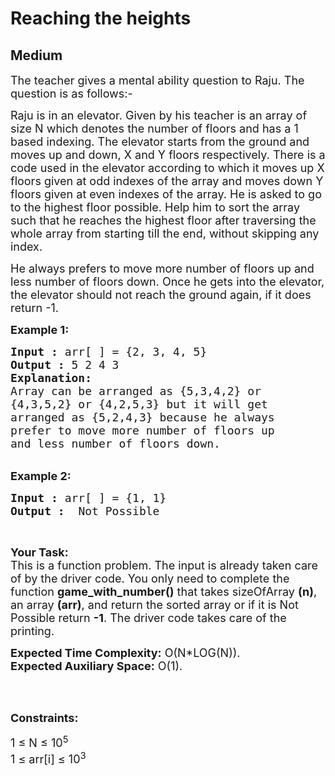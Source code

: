 # Reaching the heights
## Medium 
<div class="problem-statement">
                <p></p><p><span style="font-size:18px">The teacher gives a mental ability question to Raju. The question is as follows:-</span></p>

<p><span style="font-size:18px">Raju is in an elevator. Given by his teacher is an array of size N which denotes the number of floors and has a 1 based indexing. The elevator starts from the ground and moves up and down, X and Y floors respectively. There is a code used in the elevator according to which it moves up X floors given at odd indexes of the array and moves down Y floors given at even indexes of the array. He is asked to go to the highest floor possible. Help him to sort the array such that he reaches the highest floor after traversing the whole array from starting till the end, without skipping any index.</span></p>

<p><span style="font-size:18px">He always prefers to move more number of floors up and less number of floors down. Once he gets into the elevator, the elevator should not reach the ground again, if it does return -1.</span></p>

<p><span style="font-size:18px"><strong>Example 1:</strong></span></p>

<pre><span style="font-size:18px"><strong>Input :</strong> arr[ ] = {2, 3, 4, 5}
<strong>Output :</strong> 5 2 4 3
<strong>Explanation:</strong>
Array can be arranged as {5,3,4,2} or 
{4,3,5,2} or {4,2,5,3} but it will get 
arranged as {5,2,4,3} because he always 
prefer to move more number of floors up 
and less number of floors down.
</span></pre>

<p><br>
<span style="font-size:18px"><strong>Example 2:</strong></span></p>

<pre><span style="font-size:18px"><strong>Input :</strong> arr[ ] = {1, 1} <strong>
Output :</strong>  Not Possible </span></pre>

<p>&nbsp;</p>

<p><span style="font-size:18px"><strong>Your Task:</strong><br>
This is a function problem. The input is already taken care of by the driver code. You only need to complete the function <strong>game_with_number()</strong> that takes sizeOfArray <strong>(n)</strong>, an array <strong>(arr)</strong>, and return the sorted array or if it is Not Possible return <strong>-1</strong>. The driver code takes care of the printing.</span></p>

<p><span style="font-size:18px"><strong>Expected Time Complexity:</strong>&nbsp;O(N*LOG(N)).<br>
<strong>Expected Auxiliary Space:</strong>&nbsp;O(1).</span></p>

<p>&nbsp;</p>

<p><br>
<span style="font-size:18px"><strong>Constraints:</strong></span></p>

<p><span style="font-size:18px">1&nbsp;≤&nbsp;N ≤&nbsp;10<sup>5</sup><br>
1&nbsp;≤ arr[i]&nbsp;≤&nbsp;10<sup>3</sup></span></p>
 <p></p>
            </div>